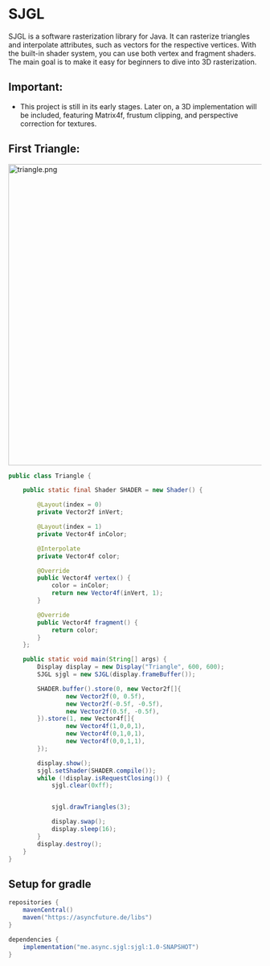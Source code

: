 # SJGL
SJGL is a software rasterization library for Java. It can rasterize triangles and interpolate attributes, such as vectors for the respective vertices. With the built-in shader system, you can use both vertex and fragment shaders. The main goal is to make it easy for beginners to dive into 3D rasterization.


## Important:
- This project is still in its early stages. Later on, a 3D implementation will be included, featuring Matrix4f, frustum clipping, and perspective correction for textures.

## First Triangle:
<img alt="triangle.png" height="600" src="https://asyncfuture.de/triangle.png?ex=679ee682&is=679d9502&hm=efb572d7a3e504be00cf32b0abb79b4231b5899bd70ee490609b493eaa1350c4&" title="example-triangle" width="600"/>

````java
public class Triangle {

    public static final Shader SHADER = new Shader() {

        @Layout(index = 0)
        private Vector2f inVert;

        @Layout(index = 1)
        private Vector4f inColor;

        @Interpolate
        private Vector4f color;

        @Override
        public Vector4f vertex() {
            color = inColor;
            return new Vector4f(inVert, 1);
        }

        @Override
        public Vector4f fragment() {
            return color;
        }
    };

    public static void main(String[] args) {
        Display display = new Display("Triangle", 600, 600);
        SJGL sjgl = new SJGL(display.frameBuffer());

        SHADER.buffer().store(0, new Vector2f[]{
                new Vector2f(0, 0.5f),
                new Vector2f(-0.5f, -0.5f),
                new Vector2f(0.5f, -0.5f),
        }).store(1, new Vector4f[]{
                new Vector4f(1,0,0,1),
                new Vector4f(0,1,0,1),
                new Vector4f(0,0,1,1),
        });

        display.show();
        sjgl.setShader(SHADER.compile());
        while (!display.isRequestClosing()) {
            sjgl.clear(0xff);


            sjgl.drawTriangles(3);

            display.swap();
            display.sleep(16);
        }
        display.destroy();
    }
}
````
## Setup for gradle
````gradle
repositories {
    mavenCentral()
    maven("https://asyncfuture.de/libs")
}

dependencies {
    implementation("me.async.sjgl:sjgl:1.0-SNAPSHOT")
}
````
